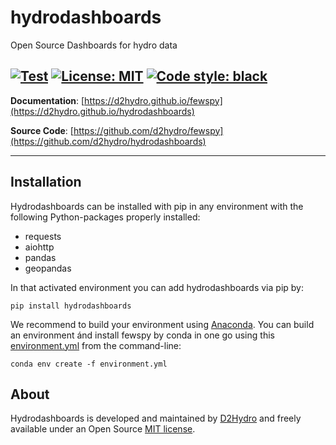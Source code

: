 # hydrodashboards

Open Source Dashboards for hydro data

[![Test](https://github.com/d2hydro/hydrodashboards/actions/workflows/python-package-conda.yml/badge.svg)](https://github.com/d2hydro/hydrodashboards/actions/workflows/python-package-conda.yml)
[![License: MIT](https://img.shields.io/badge/License-MIT-yellow.svg)](https://opensource.org/licenses/MIT)
[![Code style: black](https://img.shields.io/badge/code%20style-black-000000.svg)](https://github.com/psf/black)
---

**Documentation**: [https://d2hydro.github.io/fewspy](https://d2hydro.github.io/hydrodashboards)

**Source Code**: [https://github.com/d2hydro/fewspy](https://github.com/d2hydro/hydrodashboards)

---

## Installation

Hydrodashboards can be installed with pip in any environment with the following Python-packages properly installed:

* requests
* aiohttp
* pandas
* geopandas

In that activated environment you can add hydrodashboards via pip by:
```
pip install hydrodashboards
```
We recommend to build your environment using [Anaconda](https://www.anaconda.com/). You can build an environment ánd install fewspy by conda in one go using this <a href="https://github.com/d2hydro/hydrodashboards/blob/main/envs/environment.yml" target="_blank">environment.yml</a> from the command-line:
```
conda env create -f environment.yml
```
## About

Hydrodashboards is developed and maintained by [D2Hydro](https://d2hydro.nl/) and freely available under an Open Source <a href="https://github.com/d2hydro/hydrodashboards/blob/main/LICENSE" target="_blank">MIT license</a>.
